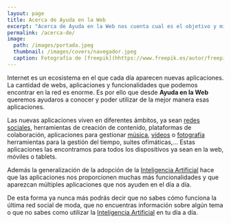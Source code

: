 ```yaml
---
layout: page
title: Acerca de Ayuda en la Web
excerpt: "Acerca de Ayuda en la Web nos cuenta cual es el objetivo y misión de esta página web en la ayuda con todas las personas que utilizan la red sus webs y aplicaciones."
permalink: /acerca-de/
image:
  path: /images/portada.jpeg
  thumbnail: /images/covers/navegador.jpeg
  caption: Fotografía de [freepik](hhttps://www.freepik.es/autor/freepik)
---
```


Internet es un ecosistema en el que cada día aparecen nuevas aplicaciones. La cantidad de webs, aplicaciones y funcionalidades que podemos encontrar en la red es enorme. Es por ello que desde **Ayuda en la Web** queremos ayudaros a conocer y poder utilizar de la mejor manera esas aplicaciones.

Las nuevas aplicaciones viven en diferentes ámbitos, ya sean [redes sociales][rrss], herramientas de creación de contenido, plataformas de colaboración, aplicaciones para gestionar [música][musica], [vídeos][videos] o [fotografía][fotografia] herramientas para la gestión del tiempo, suites ofimáticas,… Estas aplicaciones las encontramos para todos los dispositivos ya sean en la web, móviles o tablets.

Además la generalización de la adopción de la [Inteligencia Artificial][ia] hace que las aplicaciones nos proporcionen muchas más funcionalidades y que aparezcan múltiples aplicaciones que nos ayuden en el día a día.

De esta forma ya nunca más podrás decir que no sabes cómo funciona la última red social de moda, que no encuentras información sobre algún tema o que no sabes como utilizar la [Inteligencia Artificial][ia] en tu día a día.


[rrss]: /redes-sociales/
[musica]: /musica/
[fotografia]: /fotografia/
[videos]: /gestores-videos/
[ia]: /inteligencia-artificial/